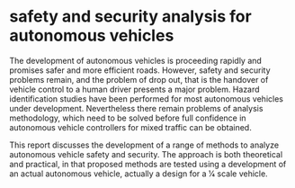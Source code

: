 # safety and security analysis for autonomous vehicles
The development of autonomous vehicles is proceeding rapidly and promises safer and more efficient roads. However, safety and security problems remain, and the problem of drop out, that is the handover of vehicle control to a human driver presents a major problem. Hazard identification studies have been performed for most autonomous vehicles under development. Nevertheless there remain problems of analysis methodology, which need to be solved before full confidence in autonomous vehicle controllers for mixed traffic can be obtained.

This report discusses the development of a range of methods to analyze autonomous vehicle safety and security. The approach is both theoretical and practical, in that proposed methods are tested using a development of an actual autonomous vehicle, actually a design for a 1⁄4 scale vehicle.

